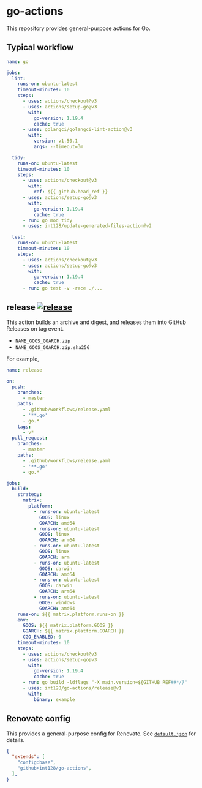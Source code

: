 # go-actions

This repository provides general-purpose actions for Go.

## Typical workflow

```yaml
name: go

jobs:
  lint:
    runs-on: ubuntu-latest
    timeout-minutes: 10
    steps:
      - uses: actions/checkout@v3
      - uses: actions/setup-go@v3
        with:
          go-version: 1.19.4
          cache: true
      - uses: golangci/golangci-lint-action@v3
        with:
          version: v1.50.1
          args: --timeout=3m

  tidy:
    runs-on: ubuntu-latest
    timeout-minutes: 10
    steps:
      - uses: actions/checkout@v3
        with:
          ref: ${{ github.head_ref }}
      - uses: actions/setup-go@v3
        with:
          go-version: 1.19.4
          cache: true
      - run: go mod tidy
      - uses: int128/update-generated-files-action@v2

  test:
    runs-on: ubuntu-latest
    timeout-minutes: 10
    steps:
      - uses: actions/checkout@v3
      - uses: actions/setup-go@v3
        with:
          go-version: 1.19.4
          cache: true
      - run: go test -v -race ./...
```


## release [![release](https://github.com/int128/go-actions/actions/workflows/release.yaml/badge.svg)](https://github.com/int128/go-actions/actions/workflows/release.yaml)

This action builds an archive and digest, and releases them into GitHub Releases on tag event.

- `NAME_GOOS_GOARCH.zip`
- `NAME_GOOS_GOARCH.zip.sha256`

For example,

```yaml
name: release

on:
  push:
    branches:
      - master
    paths:
      - .github/workflows/release.yaml
      - '**.go'
      - go.*
    tags:
      - v*
  pull_request:
    branches:
      - master
    paths:
      - .github/workflows/release.yaml
      - '**.go'
      - go.*

jobs:
  build:
    strategy:
      matrix:
        platform:
          - runs-on: ubuntu-latest
            GOOS: linux
            GOARCH: amd64
          - runs-on: ubuntu-latest
            GOOS: linux
            GOARCH: arm64
          - runs-on: ubuntu-latest
            GOOS: linux
            GOARCH: arm
          - runs-on: ubuntu-latest
            GOOS: darwin
            GOARCH: amd64
          - runs-on: ubuntu-latest
            GOOS: darwin
            GOARCH: arm64
          - runs-on: ubuntu-latest
            GOOS: windows
            GOARCH: amd64
    runs-on: ${{ matrix.platform.runs-on }}
    env:
      GOOS: ${{ matrix.platform.GOOS }}
      GOARCH: ${{ matrix.platform.GOARCH }}
      CGO_ENABLED: 0
    timeout-minutes: 10
    steps:
      - uses: actions/checkout@v3
      - uses: actions/setup-go@v3
        with:
          go-version: 1.19.4
          cache: true
      - run: go build -ldflags "-X main.version=${GITHUB_REF##*/}"
      - uses: int128/go-actions/release@v1
        with:
          binary: example
```


## Renovate config

This provides a general-purpose config for Renovate.
See [`default.json`](default.json) for details.

```json
{
  "extends": [
    "config:base",
    "github>int128/go-actions",
  ],
}
```
